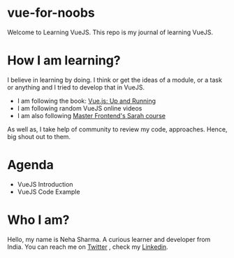 # vue-for-noobs
Welcome to Learning VueJS. This repo is my journal of learning VueJS. 

# How I am learning?
I believe in learning by doing. I think or get the ideas of a module, or a task or anything and I tried to
develop that in VueJS.

- I am following the book: [Vue.js: Up and Running ](https://www.flipkart.com/vue-js-up-running/)
- I am following random VueJS online videos 
- I am also following [Master Frontend's Sarah course](https://frontendmasters.com/courses/vue/)

As well as, I take help of community to review my code, approaches. Hence, big shout out to them.

# Agenda

- VueJS Introduction
- VueJS Code Example

# Who I am?
Hello, my name is Neha Sharma. A curious learner and developer from India.
You can reach me on [Twitter](https://twitter.com/hellonehha) , check my [Linkedin](https://www.linkedin.com/in/nehha/).
